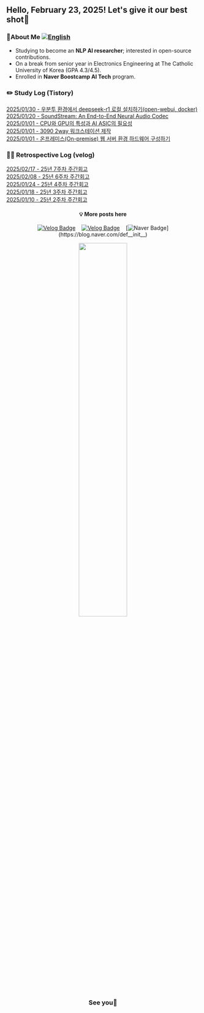 ## Hello, February 23, 2025! Let's give it our best shot💪

### 🚀About Me [![English](https://img.shields.io/badge/CV-ENG-d5dff8.svg)](CV_ENG.pdf)

- Studying to become an **NLP AI researcher**; interested in open-source contributions.
- On a break from senior year in Electronics Engineering at The Catholic University of Korea (GPA 4.3/4.5).
- Enrolled in **Naver Boostcamp AI Tech** program.

### ✏️ Study Log (Tistory)
[2025/01/30 - 우분투 환경에서 deepseek-r1 로컬 설치하기(open-webui, docker)](https://def-init.tistory.com/entry/%EC%9A%B0%EB%B6%84%ED%88%AC-%ED%99%98%EA%B2%BD%EC%97%90%EC%84%9C-deepseek-r1-%EB%A1%9C%EC%BB%AC-%EC%84%A4%EC%B9%98%ED%95%98%EA%B8%B0open-webui-docker) <br/>
[2025/01/20 - SoundStream: An End-to-End Neural Audio Codec](https://def-init.tistory.com/entry/SoundStream-An-End-to-End-Neural-Audio-Codec) <br/>
[2025/01/01 - CPU와 GPU의 특성과 AI ASIC의 필요성](https://def-init.tistory.com/entry/test) <br/>
[2025/01/01 - 3090 2way 워크스테이션 제작](https://def-init.tistory.com/entry/3090-2way-%EC%9B%8C%ED%81%AC%EC%8A%A4%ED%85%8C%EC%9D%B4%EC%85%98-%EC%A0%9C%EC%9E%91) <br/>
[2025/01/01 - 온프레미스(On-premise) 웹 서버 환경 하드웨어 구성하기](https://def-init.tistory.com/entry/%EC%98%A8%ED%94%84%EB%A0%88%EB%AF%B8%EC%8A%A4On-premise-%EC%9B%B9-%EC%84%9C%EB%B2%84-%ED%99%98%EA%B2%BD-%EA%B5%AC%EC%84%B1%ED%95%98%EA%B8%B0) <br/>



### ✍🏻 Retrospective Log (velog)
[2025/02/17 - 25년 7주차 주간회고](https://velog.io/@kms39273/25%EB%85%84-7%EC%A3%BC%EC%B0%A8-%EC%A3%BC%EA%B0%84%ED%9A%8C%EA%B3%A0) <br/>
[2025/02/08 - 25년 6주차 주간회고](https://velog.io/@kms39273/25%EB%85%84-6%EC%A3%BC%EC%B0%A8-%EC%A3%BC%EA%B0%84%ED%9A%8C%EA%B3%A0) <br/>
[2025/01/24 - 25년 4주차 주간회고](https://velog.io/@kms39273/25%EB%85%84-1%EC%9B%94-4%EC%A3%BC%EC%B0%A8-%EC%A3%BC%EA%B0%84%ED%9A%8C%EA%B3%A0) <br/>
[2025/01/18 - 25년 3주차 주간회고](https://velog.io/@kms39273/25%EB%85%84-3%EC%A3%BC%EC%B0%A8-%EC%A3%BC%EA%B0%84%ED%9A%8C%EA%B3%A0) <br/>
[2025/01/10 - 25년 2주차 주간회고](https://velog.io/@kms39273/25%EB%85%84-2%EC%A3%BC%EC%B0%A8-%EC%A3%BC%EA%B0%84%ED%9A%8C%EA%B3%A0) <br/>


<div align="center">

#### 💡 More posts here

[![Velog Badge](http://img.shields.io/badge/Tistory-F76A1C?style=flat-square&logo=Tistory&logoColor=white&link=https://def-init.tistory.com)](https://def-init.tistory.com/)
&nbsp;&nbsp;
[![Velog Badge](http://img.shields.io/badge/Velog-20C997?style=flat-square&logo=Velog&logoColor=white&link=https://velog.io/@kms39273/posts)](https://velog.io/@kms39273/posts)
&nbsp;&nbsp;
[![Naver Badge](https://img.shields.io/badge/Naver-03C75A?style=flat-square&logo=Naver&logoColor=white&link=https://blog.naver.com/def__init__)](https://blog.naver.com/def__init__)

</div>

<div align="center">

<img src="https://github.com/user-attachments/assets/8fa48fc4-0b28-4ea3-9f77-241896097d70" style="width: 50%;">

### See you👋

</div>

